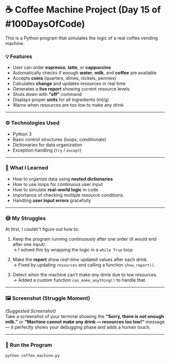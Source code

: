 # ☕ Coffee Machine Project (Day 15 of #100DaysOfCode)

This is a Python program that simulates the logic of a real coffee vending machine.

### 💡 Features
- User can order **espresso**, **latte**, or **cappuccino**
- Automatically checks if enough **water**, **milk**, and **coffee** are available
- Accepts **coins** (quarters, dimes, nickels, pennies)
- Calculates **change** and updates resources in real time
- Generates a **live report** showing current resource levels
- Shuts down with **"off"** command
- Displays proper **units** for all ingredients (ml/g)
- Warns when resources are too low to make any drink

---

### ⚙️ Technologies Used
- Python 3  
- Basic control structures (loops, conditionals)
- Dictionaries for data organization
- Exception handling (`try` / `except`)

---

### 💭 What I Learned
- How to organize data using **nested dictionaries**
- How to use loops for continuous user input
- How to simulate **real-world logic** in code
- Importance of checking multiple resource conditions
- Handling **user input errors** gracefully

---

### 😅 My Struggles
At first, I couldn't figure out how to:
1. Keep the program running *continuously* after one order (it would end after one input).  
   → I solved this by wrapping the logic in a `while True` loop.  

2. Make the **report** show *real-time* updated values after each drink.  
   → Fixed by updating `resources` and calling a function `show_report()`.

3. Detect when the machine can’t make *any* drink due to low resources.  
   → Added a custom function `can_make_anything()` to handle that.  

---

### 🖼️ Screenshot (Struggle Moment)
*(Suggested Screenshot)*  
Take a screenshot of your terminal showing the **“Sorry, there is not enough milk.”** or **“Machine cannot make any drink — resources too low!”** message — it perfectly shows your debugging phase and adds a human touch.  

---

### 🚀 Run the Program
```bash
python coffee_machine.py
